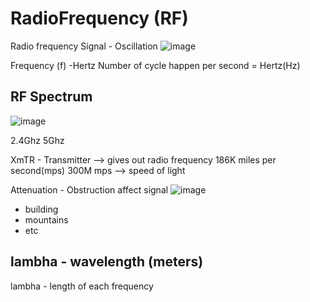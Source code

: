 # RadioFrequency (RF)
Radio frequency Signal - Oscillation
![image](https://user-images.githubusercontent.com/83261924/212222648-fd40ec7d-a83d-441c-be3c-36fa75c2b23f.png)

Frequency (f) -Hertz
Number of cycle happen per second = Hertz(Hz)

## RF Spectrum
![image](https://user-images.githubusercontent.com/83261924/212222839-92757af6-f509-4971-85d9-a88b457eb32d.png)

2.4Ghz
5Ghz

XmTR - Transmitter --> gives out radio frequency
186K miles per second(mps)
300M mps --> speed of light

Attenuation - Obstruction affect signal
![image](https://user-images.githubusercontent.com/83261924/212223231-00a6603f-2d7c-43d2-a40f-8a9a8fafb70b.png)
* building
* mountains
* etc

## lambha - wavelength (meters)
lambha - length of each frequency 


